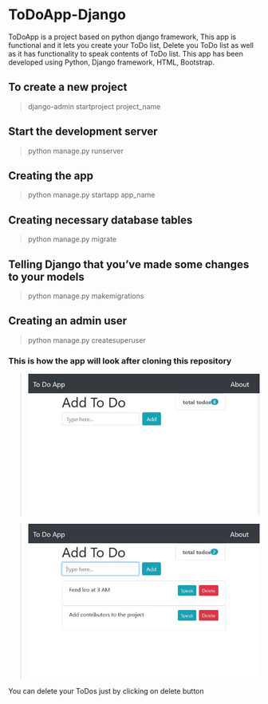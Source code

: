 # ToDoApp-Django
ToDoApp is a project based on python django framework, This app is functional and it lets you create your ToDo list, Delete you ToDo list as well as it has functionality to speak contents of ToDo list. This app has been developed using Python, Django framework, HTML, Bootstrap.

## To create a new project
> django-admin startproject project_name

## Start the development server
> python manage.py runserver

## Creating the app
> python manage.py startapp app_name

## Creating necessary database tables
> python manage.py migrate

## Telling Django that you’ve made some changes to your models
> python manage.py makemigrations

## Creating an admin user
> python manage.py createsuperuser

### This is how the app will look after cloning this repository
> !["Something went wrong!"](images/Screenshot1.JPG)

> !["Something went wrong!"](images/Screenshot2.JPG)

You can delete your ToDos just by clicking on delete button